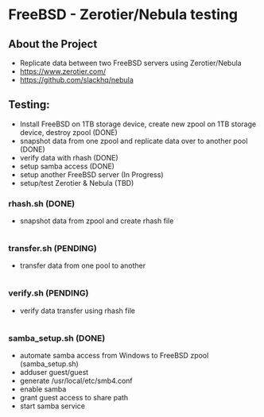 # FreeBSD - Zerotier/Nebula testing

## About the Project
- Replicate data between two FreeBSD servers using Zerotier/Nebula  
- https://www.zerotier.com/  
- https://github.com/slackhq/nebula  

## Testing:
- Install FreeBSD on 1TB storage device, create new zpool on 1TB storage device, destroy zpool (DONE)
- snapshot data from one zpool and replicate data over to another pool (DONE)
- verify data with rhash (DONE)
- setup samba access (DONE)
- setup another FreeBSD server (In Progress)
- setup/test Zerotier & Nebula (TBD)

### rhash.sh (DONE)
- snapshot data from zpool and create rhash file
```
```

### transfer.sh (PENDING)
- transfer data from one pool to another 
```
```

### verify.sh (PENDING)
- verify data transfer using rhash file
```
```

### samba_setup.sh (DONE)
- automate samba access from Windows to FreeBSD zpool (samba_setup.sh)
- adduser guest/guest
- generate /usr/local/etc/smb4.conf
- enable samba 
- grant guest access to share path
- start samba service
```

```

